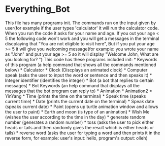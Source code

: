 # Everything_Bot

This file has many programs init.
The commands run on the input given by user(for example if the user types 'calculator' it will run the calculator code.
When you run the code it asks for your name and age. If you out your age < 5 the following code won't work and you will get a messages in the terminal discplaying that "You are not eligible to visit here", But if you put your age >= 5 it will give you welcoming message(for example: you wrote your name as "John" and put your age >= 5 so it will display "Welcome John, What are you looking for? ")
This code has these programs included init:
        * Keywords of this program (a help command that shows all the commands mentioned below)
        * Calculator 
        * Clock (Discplays an animated clock)
        * Computer speak (asks the user to input the word or sentence and then speaks it)
        * Integer identifier (identifies the integer)
        * Bot (a bot that replies to certain messages)
        * Bot Keywords (an help command that displays all the messages that the bot program can reply to)
        * Animation 
        * Animation2
        * YinYang
        * Time (prints the time on the terminal)
        * Speak time (speaks current time)
        * Date (prints the current date on the terminal)
        * Speak date (speaks current date)
        * Paint (opens up turtle animation window and allows the user to paint)
        * Earth and moon (is type of an animation)
        * Wish Me (wishes the user according to the time in the day)
        * generate random number (generates a random number)
        * toss (asks the user to pick either heads or tails and then randomly gives the result which is either heads or tails)
        * reverse word (asks the user for typing a word and then prints it in the reverse form, for example: user's input: hello, program's output: olleh)
